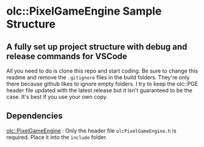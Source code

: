 # **olc::PixelGameEngine Sample Structure**

## A fully set up project structure with debug and release commands for VSCode

All you need to do is clone this repo and start coding.
Be sure to change this readme and remove the `.gitignore` files in the build folders. They're only there because github likes to ignore empty folders.
I try to keep the olc::PGE header file updated with the latest release but it isn't guaranteed to be the case.
It's best if you use your own copy.

## Dependencies

[olc::PixelGameEngine](https://github.com/OneLoneCoder/olcPixelGameEngine) :
Only the header file `olcPixelGameEngine.h` is required. Place it into the `include` folder.
